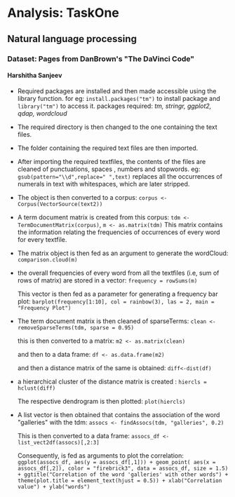 # Analysis: TaskOne
## Natural language processing
### Dataset: Pages from DanBrown's "The DaVinci Code"
#### Harshitha Sanjeev 
 
 * Required packages are installed and then made accessible using the library function.
    for eg: `install.packages("tm")` to install package and `library("tm")` to access it.
    packages required: *tm, stringr, ggplot2, qdap, wordcloud*
 * The required directory is then changed to the one containing the text files.
 * The folder containing the required text files are then imported.
 * After importing the required textfiles, the contents of the files are cleaned of punctuations, spaces , numbers and stopwords.
  eg: `gsub(pattern="\\d",replace=" ",text)` replaces all the occurrences of numerals in text with whitespaces, which are later stripped.
 * The object is then converted to a corpus: `corpus <- Corpus(VectorSource(text2))` 
 * A term document matrix is created from this corpus: `tdm <- TermDocumentMatrix(corpus)`, `m <- as.matrix(tdm)` 
   This matrix contains the information relating the frequencies of occurrences of every word for every textfile.
 * The matrix object is then fed as an argument to generate the wordCloud: `comparison.cloud(m)`
 * the overall frequencies of every word from all the textfiles (i.e, sum of rows of matrix) are stored in a vector: `frequency = rowSums(m)`
    
    This  vector is then fed as a parameter for generating a frequency bar plot: `barplot(frequency[1:10], col = rainbow(3), las = 2, main = "Frequency Plot")`
 * The term document matrix is then cleaned of sparseTerms: `clean <- removeSparseTerms(tdm, sparse = 0.95)`
 
   this is then converted to a matrix: `m2 <- as.matrix(clean)`
   
   and then to a data frame: `df <- as.data.frame(m2)`
   
   and then a distance matrix of the same is obtained: `diff<-dist(df)`
   
* a hierarchical cluster of the distance matrix is created : `hiercls = hclust(diff)`

  The respective dendrogram is then plotted: `plot(hiercls)`
  
* A list vector is then obtained that contains the association of the word "galleries" with the tdm: `assocs <- findAssocs(tdm, "galleries", 0.2)`

  This is then converted to a data frame: `assocs_df <- list_vect2df(assocs)[,2:3]`
  
  Consequently, is fed as arguments to plot the correlation: `ggplot(assocs_df, aes(y = assocs_df[,1])) + geom_point( aes(x = assocs_df[,2]), color = "firebrick3", data = assocs_df, size = 1.5) + ggtitle("Correlation of the word 'galleries' with other words") + theme(plot.title = element_text(hjust = 0.5)) + xlab("Correlation value") + ylab("words")`

 
   
   
 


